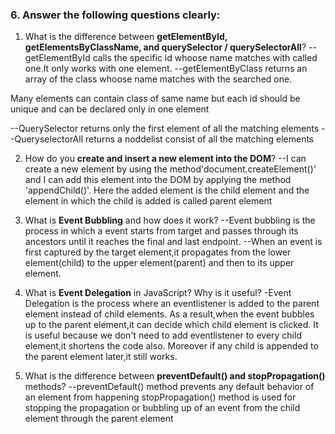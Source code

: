 ### 6. Answer the following questions clearly:

1. What is the difference between **getElementById, getElementsByClassName, and querySelector / querySelectorAll**?
--getElementById calls the specific id whoose name matches with called one.It only works with one element.
--getElementByClass returns an array of the class whoose name matches with the searched one.

 Many elements can contain class of same name but each id should be unique and can be declared only in one element

--QuerySelector returns only the first element of all the matching elements
--QueryselectorAll returns a noddelist consist of all the matching elements 

2. How do you **create and insert a new element into the DOM**?
--I can create a new element by using the method'document.createElement()' and I can add this element into the DOM by applying the method 'appendChild()'. Here the added element is the child element and the element in which the child is added is called parent element

3. What is **Event Bubbling** and how does it work?
--Event bubbling is the process in which a event starts from target and passes through its ancestors until it reaches the final and last endpoint.
--When an event is first captured by the target element,it propagates from the lower element(child) to the upper element(parent) and then to its upper element.

4. What is **Event Delegation** in JavaScript? Why is it useful?
-Event Delegation is the process where an eventlistener is added to the parent element instead of child elements. As a result,when the event bubbles up to the parent element,it can decide which child element is clicked.
It is useful because we don't need to add eventlistener to every child element,it shortens the code also. Moreover if any child is appended to the parent element later,it still works.

5. What is the difference between **preventDefault() and stopPropagation()** methods?
--preventDefault() method prevents any default behavior of an element from happening
stopPropagation() method is used for stopping the propagation or bubbling up of an event from the child element through the parent element

